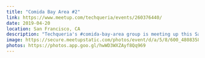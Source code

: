 ```yaml
---
title: "Comida Bay Area #2"
link: https://www.meetup.com/techqueria/events/260376440/
date: 2019-04-20
location: San Francisco, CA
description: "Techqueria's #comida-bay-area group is meeting up this Saturday! Join us to mingle with a friendly group of Latinx in Tech and enjoy some delicious food too."
image: https://secure.meetupstatic.com/photos/event/d/a/5/8/600_480835896.jpeg
photos: https://photos.app.goo.gl/hwWD3WXZAyf8Qq969
---
```

